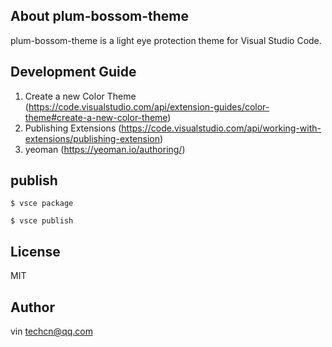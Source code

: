 ## About plum-bossom-theme
plum-bossom-theme is a light eye protection theme for Visual Studio Code.

## Development Guide
1. Create a new Color Theme (https://code.visualstudio.com/api/extension-guides/color-theme#create-a-new-color-theme)
2. Publishing Extensions (https://code.visualstudio.com/api/working-with-extensions/publishing-extension)
3. yeoman (https://yeoman.io/authoring/)

## publish
```
$ vsce package

$ vsce publish
```

## License
MIT

## Author
<NAME>vin
<EMAIL>techcn@qq.com
